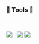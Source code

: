 <h3 align="center"><b>💜 Tools 💜</b></h3></br>
<p align="center">	
<a href="https://www.jetbrains.com/company/brand/"> <img src="https://img.shields.io/badge/IntelliJ IDEA-0071C5?style=flat-badge&logo=IntelliJ IDEA&logoColor=white"/></a> &nbsp 
<a href="https://www.mysql.com/"> <img src="https://img.shields.io/badge/MySQL-4479A1?style=flat-badge&logo=MySQL&logoColor=white"/></a>
<a href="https://git-scm.com/"> <img src="https://img.shields.io/badge/Git-F05032?style=flat-badge&logo=git&logoColor=white"/></a> &nbsp


<!--
<h3 align="center"><b>🌌 Statistics 🌌</b></h3></br>
<p align="center">
<a href="https://github.com/hyeongchul13/github-readme-stats"><img src="https://github-readme-stats.vercel.app/api?username=hyeongchul13&theme=omni&show_icons=true"/></a> &nbsp 
<!--
**hyeongchul13/hyeongchul13** is a ✨ _special_ ✨ repository because its `README.md` (this file) appears on your GitHub profile.

Here are some ideas to get you started:

- 🔭 I’m currently working on ...
- 🌱 I’m currently learning ...
- 👯 I’m looking to collaborate on ...
- 🤔 I’m looking for help with ...
- 💬 Ask me about ...
- 📫 How to reach me: ...
- 😄 Pronouns: ...
- ⚡ Fun fact: ...
-->
